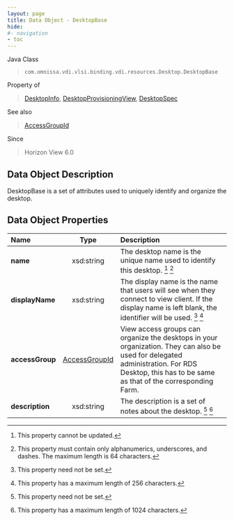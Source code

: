```yaml
---
layout: page
title: Data Object - DesktopBase
hide:
#- navigation
- toc
---
```






Java Class
> `com.omnissa.vdi.vlsi.binding.vdi.resources.Desktop.DesktopBase`

Property of
> [DesktopInfo](vdi.resources.Desktop.DesktopInfo.md#field_detail), [DesktopProvisioningView](vdi.resources.Desktop.DesktopProvisioningView.md#field_detail), [DesktopSpec](vdi.resources.Desktop.DesktopSpec.md#field_detail)

See also
> [AccessGroupId](vdi.entity.AccessGroupId.md)

Since
> Horizon View 6.0


## Data Object Description

DesktopBase is a set of attributes used to uniquely identify and organize the desktop.

## Data Object Properties

 Name | Type | Description
:---|:---:|:---
**name**|  xsd:string|  The desktop name is the unique name used to identify this desktop. [^2] [^11]
**displayName**|  xsd:string|  The display name is the name that users will see when they connect to view client. If the display name is left blank, the identifier will be used. [^1] [^12]
**accessGroup**| [AccessGroupId](vdi.entity.AccessGroupId.md)|  View access groups can organize the desktops in your organization. They can also be used for delegated administration. For RDS Desktop, this has to be same as that of the corresponding Farm.
**description**|  xsd:string|  The description is a set of notes about the desktop. [^1] [^13]
 


 


[^1]: This property need not be set.
[^2]: This property cannot be updated.
[^11]: This property must contain only alphanumerics, underscores, and dashes. The maximum length is 64 characters.
[^12]: This property has a maximum length of 256 characters.
[^13]: This property has a maximum length of 1024 characters.
